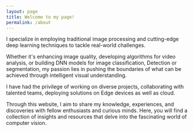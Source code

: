 ```yaml
---
layout: page
title: Welcome to my page!
permalink: /about
---
```


I specialize in employing traditional image processing and cutting-edge deep learning techniques to tackle real-world challenges.

Whether it's enhancing image quality, developing algorithms for video analysis, or building DNN models for image classification, Detection or segmentation, my passion lies in pushing the boundaries of what can be achieved through intelligent visual understanding. 

I have had the privilege of working on diverse projects, collaborating with talented teams, deploying solutions on Edge devices as well as cloud.

Through this website, I aim to share my knowledge, experiences, and discoveries with fellow enthusiasts and curious minds. Here, you will find a collection of insights and resources that delve into the fascinating world of computer vision.
